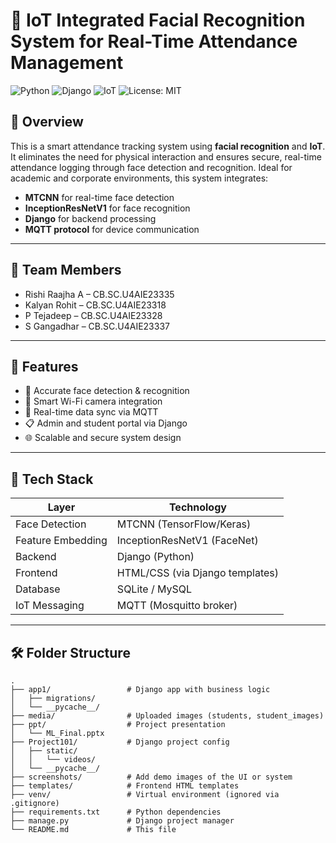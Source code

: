 # 🧠 IoT Integrated Facial Recognition System for Real-Time Attendance Management

![Python](https://img.shields.io/badge/Python-3.10-blue.svg)
![Django](https://img.shields.io/badge/Framework-Django-success)
![IoT](https://img.shields.io/badge/IoT-MQTT-orange)
![License: MIT](https://img.shields.io/badge/License-MIT-yellow.svg)

## 📌 Overview

This is a smart attendance tracking system using **facial recognition** and **IoT**. It eliminates the need for physical interaction and ensures secure, real-time attendance logging through face detection and recognition. Ideal for academic and corporate environments, this system integrates:

- **MTCNN** for real-time face detection
- **InceptionResNetV1** for face recognition
- **Django** for backend processing
- **MQTT protocol** for device communication

---

## 👥 Team Members

- Rishi Raajha A – CB.SC.U4AIE23335  
- Kalyan Rohit – CB.SC.U4AIE23318  
- P Tejadeep – CB.SC.U4AIE23328  
- S Gangadhar – CB.SC.U4AIE23337  

---

## 🚀 Features

- 🎯 Accurate face detection & recognition
- 🎥 Smart Wi-Fi camera integration
- 🔄 Real-time data sync via MQTT
- 📋 Admin and student portal via Django
- 🌐 Scalable and secure system design

---

## 🧠 Tech Stack

| Layer            | Technology                       |
|------------------|-----------------------------------|
| Face Detection   | MTCNN (TensorFlow/Keras)         |
| Feature Embedding| InceptionResNetV1 (FaceNet)      |
| Backend          | Django (Python)                  |
| Frontend         | HTML/CSS (via Django templates)  |
| Database         | SQLite / MySQL                   |
| IoT Messaging    | MQTT (Mosquitto broker)          |

---

## 🛠 Folder Structure

```plaintext
.
├── app1/                 # Django app with business logic
│   ├── migrations/
│   └── __pycache__/
├── media/                # Uploaded images (students, student_images)
├── ppt/                  # Project presentation
│   └── ML_Final.pptx
├── Project101/           # Django project config
│   ├── static/
│   │   └── videos/
│   └── __pycache__/
├── screenshots/          # Add demo images of the UI or system
├── templates/            # Frontend HTML templates
├── venv/                 # Virtual environment (ignored via .gitignore)
├── requirements.txt      # Python dependencies
├── manage.py             # Django project manager
└── README.md             # This file